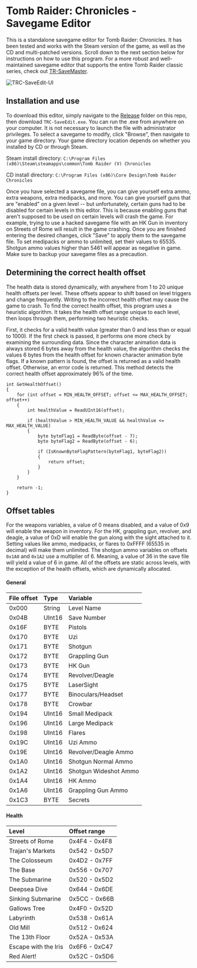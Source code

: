 # Tomb Raider: Chronicles - Savegame Editor
This is a standalone savegame editor for Tomb Raider: Chronicles. It has been tested and works with the Steam version of the game, as well as the CD and multi-patched versions. Scroll down to the next section below for
instructions on how to use this program. For a more robust and well-maintained savegame editor that supports the entire Tomb Raider classic series, check out [TR-SaveMaster](https://github.com/JulianOzelRose/TR-SaveMaster).

![TRC-SaveEdit-UI](https://github.com/JulianOzelRose/TRC-SaveEdit/assets/95890436/aabb5128-c131-4f44-8c11-91c0ded866a8)

## Installation and use
To download this editor, simply navigate to the [Release](https://github.com/JulianOzelRose/TRC-SaveEdit/tree/master/x64/Release) folder on this repo, then download `TRC-SaveEdit.exe`. You can run the .exe from anywhere on your computer. It is not necessary to launch the file with administrator privileges. To select a savegame to modify, click "Browse", then navigate to your game directory. Your game directory location depends on whether you installed by CD or through Steam.

Steam install directory: `C:\Program Files (x86)\Steam\steamapps\common\Tomb Raider (V) Chronicles`

CD install directory: `C:\Program Files (x86)\Core Design\Tomb Raider Chronicles`

Once you have selected a savegame file, you can give yourself extra ammo, extra weapons, extra medipacks, and more. You can give yourself guns that are "enabled" on a given level -- but unfortunately, certain guns had to be disabled for certain levels in this editor. This is because enabling guns that aren't supposed to be used on certain levels will crash the game. For example, trying to use a hacked savegame file with an HK Gun in inventory on Streets of Rome will result in the game crashing. Once you are finished entering the desired changes, click "Save" to apply them to the savegame file. To set medipacks or ammo to unlimited, set their values to 65535. Shotgun ammo values higher than 5461 will appear as negative in game. Make sure
to backup your savegame files as a precaution.

## Determining the correct health offset
The health data is stored dynamically, with anywhere from 1 to 20 unique health offsets per level. These offsets appear to shift based on level triggers and change frequently. Writing to the incorrect health offset may cause the game to crash. To find
the correct health offset, this program uses a heuristic algorithm. It takes the health offset range unique to each level, then loops through them, performing two heuristic checks.

First, it checks for a valid health value (greater than 0 and less than or equal to 1000). If the first check is passed, it performs one more check by examining the surrounding data. Since the character animation data is always stored 6 bytes away from the health value, the algorithm checks the values 6 bytes from the health offset for known character animation byte flags. If a known pattern is found, the offset is returned as a valid health offset. Otherwise, an error code is returned. This method detects the correct health offset approximately 96% of the time.

```
int GetHealthOffset()
{
	for (int offset = MIN_HEALTH_OFFSET; offset <= MAX_HEALTH_OFFSET; offset++)
	{
		int healthValue = ReadUInt16(offset);

		if (healthValue > MIN_HEALTH_VALUE && healthValue <= MAX_HEALTH_VALUE)
		{
			byte byteFlag1 = ReadByte(offset - 7);
			byte byteFlag2 = ReadByte(offset - 6);

			if (IsKnownByteFlagPattern(byteFlag1, byteFlag2))
			{
				return offset;
			}
		}
	}

	return -1;
}
```

## Offset tables ##
For the weapons variables, a value of 0 means disabled, and a value of 0x9 will enable the weapon in inventory. For the HK, grappling gun, revolver, and deagle,
a value of 0xD will enable the gun along with the sight attached to it. Setting values like ammo, medipacks, or flares to 0xFFFF (65535 in decimal) will make them unlimited.
The shotgun ammo variables on offsets `0x1A0` and `0x1A2` use a multiplier of 6. Meaning, a value of 36 in the save file will yield a value of 6 in game.
All of the offsets are static across levels, with the exception of the health offsets, which are dynamically allocated.

#### General ####
| **File offset**         | **Type**         | **Variable**          |
| :---                	  | :---             | :---                  |
| 0x000     	          | String           | Level Name            |
| 0x04B                   | UInt16           | Save Number           |
| 0x16F     	          | BYTE             | Pistols               |
| 0x170     	          | BYTE  	     | Uzi                   |
| 0x171     	          | BYTE  	     | Shotgun               |
| 0x172     	          | BYTE  	     | Grappling Gun         |
| 0x173     	          | BYTE  	     | HK Gun                |
| 0x174     	          | BYTE  	     | Revolver/Deagle       |
| 0x175     	          | BYTE  	     | LaserSight            |
| 0x177     	          | BYTE  	     | Binoculars/Headset    |
| 0x178     	          | BYTE             | Crowbar               |
| 0x194     	          | UInt16  	     | Small Medipack        |
| 0x196     	          | UInt16  	     | Large Medipack        |
| 0x198     	          | UInt16  	     | Flares                |
| 0x19C     	          | UInt16           | Uzi Ammo              |
| 0x19E     	          | UInt16  	     | Revolver/Deagle Ammo  |
| 0x1A0     	          | UInt16  	     | Shotgun Normal Ammo   |
| 0x1A2     	          | UInt16  	     | Shotgun Wideshot Ammo |
| 0x1A4     	          | UInt16  	     | HK Ammo               |
| 0x1A6     	          | UInt16  	     | Grappling Gun Ammo    |
| 0x1C3     	          | BYTE    	     | Secrets               |

#### Health ####
| **Level**           	| **Offset range**      |
| :---                	| :---                  |
| Streets of Rome     	| 0x4F4 - 0x4F8		|
| Trajan's Markets    	| 0x542 - 0x5D7		|
| The Colosseum	      	| 0x4D2 - 0x7FF		|
| The Base		| 0x556 - 0x707		|
| The Submarine		| 0x520 - 0x5D2		|
| Deepsea Dive		| 0x644 - 0x6DE		|
| Sinking Submarine	| 0x5CC - 0x66B		|
| Gallows Tree		| 0x4F0 - 0x52D		|
| Labyrinth		| 0x538 - 0x61A		|
| Old Mill		| 0x512 - 0x624		|
| The 13th Floor	| 0x52A - 0x53A		|
| Escape with the Iris	| 0x6F6 - 0xC47		|
| Red Alert!		| 0x52C - 0x5D6		|
